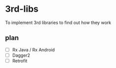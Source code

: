 # 3rd-libs

To implement 3rd libraries to find out how they work

## plan

- [ ] Rx Java / Rx Android
- [ ] Dagger2
- [ ] Retrofit
